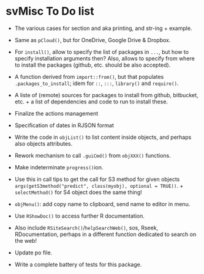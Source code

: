 # svMisc To Do list

-   The various cases for section and aka printing, and str-ing + example.

-   Same as `pCloud()`, but for OneDrive, Google Drive & Dropbox.

-   For `install()`, allow to specify the list of packages in `...`, but how to specify installation arguments then? Also, allows to specify from where to install the packages (github, etc. should be also accepted).

-   A function derived from `import::from()`, but that populates `.packages_to_install`; idem for `::`, `:::`, `library()` and `require()`.

-   A liste of (remote) sources for packages to install from github, bitbucket, etc. + a list of dependencies and code to run to install these.

-   Finalize the actions management

-   Specification of dates in RJSON format

-   Write the code in `objList()` to list content inside objects, and perhaps also objects attributes.

-   Rework mechanism to call `.guiCmd()` from `objXXX()` functions.

-   Make indeterminate `progress()`ion.

-   Use this in call tips to get the call for S3 method for given objects `args(getS3method("predict", class(myobj), optional = TRUE))`. + `selectMethod()` for S4 object does the same thing!

-   `objMenu()`: add copy name to clipboard, send name to editor in menu.

-   Use `RShowDoc()` to access further R documentation.

-   Also include `RSiteSearch()`/`helpSearchWeb()`, sos, Rseek, RDocumentation, perhaps in a different function dedicated to search on the web!

-   Update po file.

-   Write a complete battery of tests for this package.

